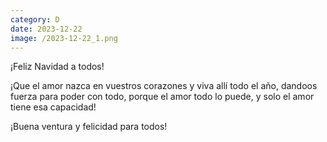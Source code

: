 ```yaml
--- 
category: D 
date: 2023-12-22 
image: /2023-12-22_1.png 
--- 
```


¡Feliz Navidad a todos!

¡Que el amor nazca en vuestros corazones y viva allí todo el año, dandoos fuerza para poder con todo, porque el amor todo lo puede, y solo el amor tiene esa capacidad!

¡Buena ventura y felicidad para todos!